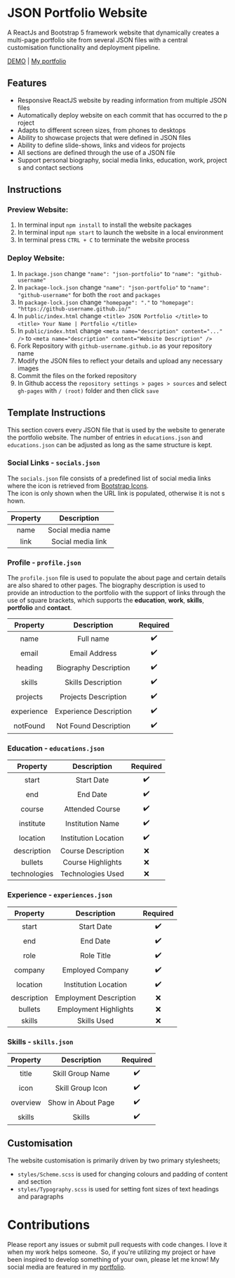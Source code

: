 # JSON Portfolio Website

A ReactJs and Bootstrap 5 framework website that dynamically creates a multi-page portfolio site from several JSON files with a central customisation functionality and deployment pipeline.

<a href="http://brandonabela.github.io/json-portfolio" target="_blank">DEMO</a> | <a href="https://brandonabela.github.io/" target="_blank">My portfolio</a>

## Features

- Responsive ReactJS website by reading information from multiple JSON files
- Automatically deploy website on each commit that has occurred to the project
- Adapts to different screen sizes, from phones to desktops
- Ability to showcase projects that were defined in JSON files
- Ability to define slide-shows, links and videos for projects
- All sections are defined through the use of a JSON file
- Support personal biography, social media links, education, work, projects and contact sections

## Instructions

### Preview Website:

1. In terminal input ```npm install``` to install the website packages
2. In terminal input ```npm start``` to launch the website in a local environment
3. In terminal press ```CTRL + C``` to terminate the website process

### Deploy Website:

1. In ```package.json``` change ```"name": "json-portfolio"``` to ```"name": "github-username"```
2. In ```package-lock.json``` change ```"name": "json-portfolio"``` to ```"name": "github-username"``` for both the ```root``` and ```packages```
3. In ```package-lock.json``` change ```"homepage": "."``` to ```"homepage": "https://github-username.github.io/"```
4. In ```public/index.html``` change ```<title> JSON Portfolio </title>``` to ```<title> Your Name | Portfolio </title>```
5. In ```public/index.html``` change ```<meta name="description" content="..." />``` to ```<meta name="description" content="Website Description" />```
6. Fork Repository with ```github-username.github.io``` as your repository name
7. Modify the JSON files to reflect your details and upload any necessary images
8. Commit the files on the forked repository
9. In Github access the ```repository settings > pages > sources``` and select ```gh-pages``` with ```/ (root)``` folder and then click ```save```

## Template Instructions

This section covers every JSON file that is used by the website to generate the portfolio website. The number of entries in ```educations.json``` and ```educations.json``` can be adjusted as long as the same structure is kept.

### Social Links - ```socials.json```

The ```socials.json``` file consists of a predefined list of social media links where the icon is retrieved from <a href="https://icons.getbootstrap.com/" target="_blank">Bootstrap Icons</a>. The icon is only shown when the URL link is populated, otherwise it is not shown.

| **Property** |  **Description**  |
| :----------: | :---------------: |
|     name     | Social media name |
|     link     | Social media link |

### Profile - ```profile.json```

The ```profile.json``` file is used to populate the about page and certain details are also shared to other pages. The biography description is used to provide an introduction to the portfolio with the support of links through the use of square brackets, which supports the **education**, **work**, **skills**, **portfolio** and **contact**.

| **Property** |    **Description**     | **Required** |
| :----------: | :--------------------: | :----------: |
|     name     |       Full name        |      ✔️       |
|    email     |     Email Address      |      ✔️       |
|   heading    | Biography Description  |      ✔️       |
|    skills    |   Skills Description   |      ✔️       |
|   projects   |  Projects Description  |      ✔️       |
|  experience  | Experience Description |      ✔️       |
|   notFound   | Not Found Description  |      ✔️       |

### Education - ```educations.json```

| **Property** |   **Description**    | **Required** |
| :----------: | :------------------: | :----------: |
|    start     |      Start Date      |      ✔️       |
|     end      |       End Date       |      ✔️       |
|    course    |   Attended Course    |      ✔️       |
|  institute   |   Institution Name   |      ✔️       |
|   location   | Institution Location |      ✔️       |
| description  |  Course Description  |      ❌       |
|   bullets    |  Course Highlights   |      ❌       |
| technologies |  Technologies Used   |      ❌       |

### Experience - ```experiences.json```

| **Property** |    **Description**     | **Required** |
| :----------: | :--------------------: | :----------: |
|    start     |       Start Date       |      ✔️       |
|     end      |        End Date        |      ✔️       |
|     role     |       Role Title       |      ✔️       |
|   company    |    Employed Company    |      ✔️       |
|   location   |  Institution Location  |      ✔️       |
| description  | Employment Description |      ❌       |
|   bullets    | Employment Highlights  |      ❌       |
|    skills    |      Skills Used       |      ❌       |

### Skills - ```skills.json```

| **Property** |  **Description**   | **Required** |
| :----------: | :----------------: | :----------: |
|    title     |  Skill Group Name  |      ✔️       |
|     icon     |  Skill Group Icon  |      ✔️       |
|   overview   | Show in About Page |      ✔️       |
|    skills    |       Skills       |      ✔️       |

## Customisation

The website customisation is primarily driven by two primary stylesheets;

* ```styles/Scheme.scss``` is used for changing colours and padding of content and section
* ```styles/Typography.scss``` is used for setting font sizes of text headings and paragraphs

# Contributions

Please report any issues or submit pull requests with code changes. I love it when my work helps someone.  So, if you're utilizing my project or have been inspired to develop something of your own, please let me know! My social media are featured in my <a href="https://brandonabela.github.io/" target="_blank">portfolio</a>.
